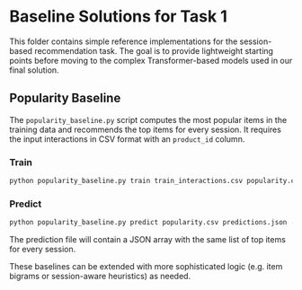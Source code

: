 # Baseline Solutions for Task 1

This folder contains simple reference implementations for the session-based recommendation task.
The goal is to provide lightweight starting points before moving to the complex Transformer-based models used in our final solution.

## Popularity Baseline
The `popularity_baseline.py` script computes the most popular items in the training data and recommends the top items for every session.
It requires the input interactions in CSV format with an `product_id` column.

### Train
```bash
python popularity_baseline.py train train_interactions.csv popularity.csv
```

### Predict
```bash
python popularity_baseline.py predict popularity.csv predictions.json --top-k 20
```
The prediction file will contain a JSON array with the same list of top items for every session.

These baselines can be extended with more sophisticated logic (e.g. item bigrams or session-aware heuristics) as needed.
